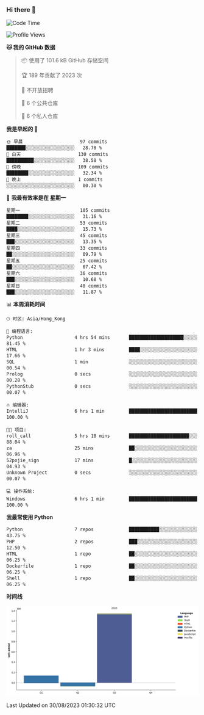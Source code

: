 ### Hi there 👋

<!--
**Mrzqd/Mrzqd** is a ✨ _special_ ✨ repository because its `README.md` (this file) appears on your GitHub profile.

Here are some ideas to get you started:

- 🔭 I’m currently working on ...
- 🌱 I’m currently learning ...
- 👯 I’m looking to collaborate on ...
- 🤔 I’m looking for help with ...
- 💬 Ask me about ...
- 📫 How to reach me: ...
- 😄 Pronouns: ...
- ⚡ Fun fact: ...
-->
<!--START_SECTION:waka-->
![Code Time](http://img.shields.io/badge/Code%20Time-142%20hrs%2044%20mins-blue)

![Profile Views](http://img.shields.io/badge/%E4%B8%AA%E4%BA%BA%E8%B5%84%E6%96%99%E8%A7%82%E7%9C%8B%E6%AC%A1%E6%95%B0-10-blue)

**🐱 我的 GitHub 数据** 

> 📦  使用了 101.6 kB GitHub 存储空间 
 > 
> 🏆 189 年贡献了 2023 次
 > 
> 🚫 不开放招聘
 > 
> 📜 6 个公共仓库 
 > 
> 🔑 6 个私人仓库 
 > 
**我是早起的 🐤** 

```text
🌞 早晨                     97 commits          ███████░░░░░░░░░░░░░░░░░░   28.78 % 
🌆 白天                     130 commits         ██████████░░░░░░░░░░░░░░░   38.58 % 
🌃 傍晚                     109 commits         ████████░░░░░░░░░░░░░░░░░   32.34 % 
🌙 晚上                     1 commits           ░░░░░░░░░░░░░░░░░░░░░░░░░   00.30 % 
```
📅 **我最有效率是在 星期一** 

```text
星期一                      105 commits         ████████░░░░░░░░░░░░░░░░░   31.16 % 
星期二                      53 commits          ████░░░░░░░░░░░░░░░░░░░░░   15.73 % 
星期三                      45 commits          ███░░░░░░░░░░░░░░░░░░░░░░   13.35 % 
星期四                      33 commits          ██░░░░░░░░░░░░░░░░░░░░░░░   09.79 % 
星期五                      25 commits          ██░░░░░░░░░░░░░░░░░░░░░░░   07.42 % 
星期六                      36 commits          ███░░░░░░░░░░░░░░░░░░░░░░   10.68 % 
星期日                      40 commits          ███░░░░░░░░░░░░░░░░░░░░░░   11.87 % 
```


📊 **本周消耗时间** 

```text
🕑︎ 时区: Asia/Hong_Kong

💬 编程语言: 
Python                   4 hrs 54 mins       ████████████████████░░░░░   81.45 % 
HTML                     1 hr 3 mins         ████░░░░░░░░░░░░░░░░░░░░░   17.66 % 
SQL                      1 min               ░░░░░░░░░░░░░░░░░░░░░░░░░   00.54 % 
Prolog                   0 secs              ░░░░░░░░░░░░░░░░░░░░░░░░░   00.28 % 
PythonStub               0 secs              ░░░░░░░░░░░░░░░░░░░░░░░░░   00.07 % 

🔥 编辑器: 
IntelliJ                 6 hrs 1 min         █████████████████████████   100.00 % 

🐱‍💻 项目: 
roll_call                5 hrs 18 mins       ██████████████████████░░░   88.04 % 
za                       25 mins             ██░░░░░░░░░░░░░░░░░░░░░░░   06.96 % 
52pojie_sign             17 mins             █░░░░░░░░░░░░░░░░░░░░░░░░   04.93 % 
Unknown Project          0 secs              ░░░░░░░░░░░░░░░░░░░░░░░░░   00.07 % 

💻 操作系统: 
Windows                  6 hrs 1 min         █████████████████████████   100.00 % 
```

**我最常使用 Python** 

```text
Python                   7 repos             ███████████░░░░░░░░░░░░░░   43.75 % 
PHP                      2 repos             ███░░░░░░░░░░░░░░░░░░░░░░   12.50 % 
HTML                     1 repo              ██░░░░░░░░░░░░░░░░░░░░░░░   06.25 % 
Dockerfile               1 repo              ██░░░░░░░░░░░░░░░░░░░░░░░   06.25 % 
Shell                    1 repo              ██░░░░░░░░░░░░░░░░░░░░░░░   06.25 % 
```



**时间线**

![Lines of Code chart](https://raw.githubusercontent.com/Mrzqd/Mrzqd/main/assets/bar_graph.png)


 Last Updated on 30/08/2023 01:30:32 UTC
<!--END_SECTION:waka-->
